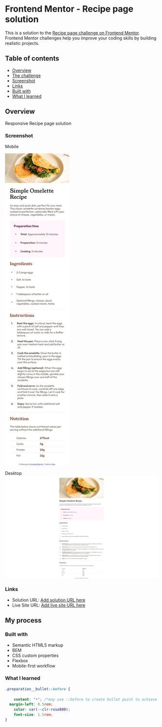 # Frontend Mentor - Recipe page solution

This is a solution to the [Recipe page challenge on Frontend Mentor](https://www.frontendmentor.io/challenges/recipe-page-KiTsR8QQKm). Frontend Mentor challenges help you improve your coding skills by building realistic projects. 

## Table of contents

  - [Overview](#overview)
  - [The challenge](#the-challenge)
  - [Screenshot](#screenshot)
  - [Links](#links)
  - [Built with](#built-with)
  - [What I learned](#what-i-learned)



## Overview
Responsive Recipe page solution

### Screenshot
Mobile

![](./Screenshot%202025-01-01%20at%2014-45-39%20Frontend%20Mentor%20Recipe%20page%20mobile.png)

Desktop
![](./Screenshot%202025-01-01%20at%2014-44-29%20Frontend%20Mentor%20Recipe%20page%20desktop.png)



### Links

- Solution URL: [Add solution URL here](https://your-solution-url.com)
- Live Site URL: [Add live site URL here](https://your-live-site-url.com)

## My process


### Built with

- Semantic HTML5 markup
- BEM
- CSS custom properties
- Flexbox
- Mobile-first workflow




### What I learned

```css
.preparation__bullet::before {

	content: "•"; /*may use ::before to create bullet point to achieve desired spacing*/
  margin-left: 0.5rem;
	color: var(--clr-rose800);
	font-size: 1.5rem;
}
```



